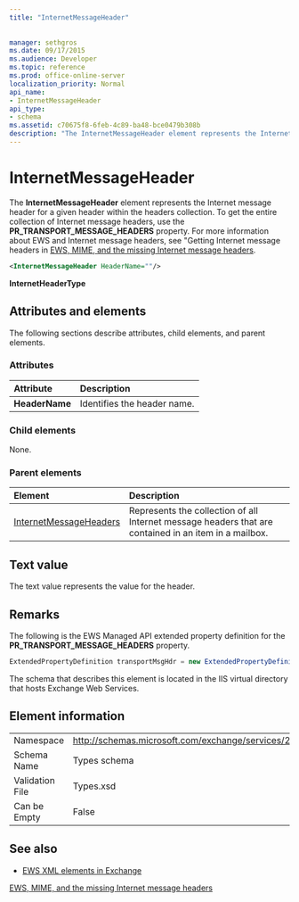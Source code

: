 ```yaml
---
title: "InternetMessageHeader"
 
 
manager: sethgros
ms.date: 09/17/2015
ms.audience: Developer
ms.topic: reference
ms.prod: office-online-server
localization_priority: Normal
api_name:
- InternetMessageHeader
api_type:
- schema
ms.assetid: c70675f8-6feb-4c89-ba48-bce0479b308b
description: "The InternetMessageHeader element represents the Internet message header for a given header within the headers collection. To get the entire collection of Internet message headers, use the PR_TRANSPORT_MESSAGE_HEADERS property. For more information about EWS and Internet message headers, seeGetting Internet message headers in EWS, MIME, and the missing Internet message headers."
---
```


# InternetMessageHeader

The **InternetMessageHeader** element represents the Internet message header for a given header within the headers collection. To get the entire collection of Internet message headers, use the **PR_TRANSPORT_MESSAGE_HEADERS** property. For more information about EWS and Internet message headers, see "Getting Internet message headers in [EWS, MIME, and the missing Internet message headers](https://msdn.microsoft.com/library/exchange/hh545614%28v=exchg.140%29.aspx).
  
```XML
<InternetMessageHeader HeaderName=""/>
```

 **InternetHeaderType**
## Attributes and elements

The following sections describe attributes, child elements, and parent elements.
  
### Attributes

|**Attribute**|**Description**|
|:-----|:-----|
|**HeaderName** <br/> |Identifies the header name.  <br/> |
   
### Child elements

None.
  
### Parent elements

|**Element**|**Description**|
|:-----|:-----|
|[InternetMessageHeaders](internetmessageheaders.md) <br/> |Represents the collection of all Internet message headers that are contained in an item in a mailbox.  <br/> |
   
## Text value

The text value represents the value for the header.
  
## Remarks

The following is the EWS Managed API extended property definition for the **PR_TRANSPORT_MESSAGE_HEADERS** property. 
  
```cs
ExtendedPropertyDefinition transportMsgHdr = new ExtendedPropertyDefinition(0x007D, MapiPropertyType.String);
```

The schema that describes this element is located in the IIS virtual directory that hosts Exchange Web Services.
  
## Element information

|||
|:-----|:-----|
|Namespace  <br/> |http://schemas.microsoft.com/exchange/services/2006/types  <br/> |
|Schema Name  <br/> |Types schema  <br/> |
|Validation File  <br/> |Types.xsd  <br/> |
|Can be Empty  <br/> |False  <br/> |
   
## See also



- [EWS XML elements in Exchange](ews-xml-elements-in-exchange.md)


[EWS, MIME, and the missing Internet message headers](https://msdn.microsoft.com/library/exchange/hh545614%28v=exchg.140%29.aspx)

